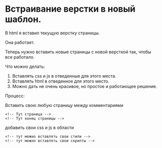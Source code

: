 # Встраивание верстки в новый шаблон.

В html я вставил текущую верстку страницы.

Она работает.

Теперь нужно вставить новые страницы с новой версткой так, чтобы все работало.

Что можно делать:

1. Вставлять css и js в отведенные для этого места.
2. Вставлять html в отведенное для этого место.
3. Можно дать не очень красивое, но простое и работающее решение. 

Процесс:

Вставить свою любую страницу между комментариями

```
<!-- Тут страница -->
<!-- Тут конец страницы -->
```

добавить свои css и js в области

```
<!-- тут можно вставлять свои стили -->
<!-- тут можно вставлять свои скрипты -->
```



